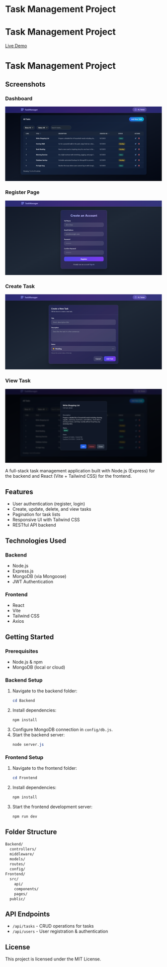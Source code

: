 # Task Management Project
# Task Management Project

[Live Demo](https://task-management-pearl-two.vercel.app/)
# Task Management Project

## Screenshots

### Dashboard
![Dashboard](Images/Dashboard.png)

### Register Page
![Register](Images/Register.png)

### Create Task
![Create Task](Images/CreateTask.png)

### View Task
![View Task](Images/ViewTask.png)

A full-stack task management application built with Node.js (Express) for the backend and React (Vite + Tailwind CSS) for the frontend.

## Features
- User authentication (register, login)
- Create, update, delete, and view tasks
- Pagination for task lists
- Responsive UI with Tailwind CSS
- RESTful API backend

## Technologies Used
### Backend
- Node.js
- Express.js
- MongoDB (via Mongoose)
- JWT Authentication

### Frontend
- React
- Vite
- Tailwind CSS
- Axios

## Getting Started

### Prerequisites
- Node.js & npm
- MongoDB (local or cloud)

### Backend Setup
1. Navigate to the backend folder:
   ```powershell
   cd Backend
   ```
2. Install dependencies:
   ```powershell
   npm install
   ```
3. Configure MongoDB connection in `config/db.js`.
4. Start the backend server:
   ```powershell
   node server.js
   ```

### Frontend Setup
1. Navigate to the frontend folder:
   ```powershell
   cd Frontend
   ```
2. Install dependencies:
   ```powershell
   npm install
   ```
3. Start the frontend development server:
   ```powershell
   npm run dev
   ```

## Folder Structure
```
Backend/
  controllers/
  middleware/
  models/
  routes/
  config/
Frontend/
  src/
    api/
    components/
    pages/
  public/
```

## API Endpoints
- `/api/tasks` - CRUD operations for tasks
- `/api/users` - User registration & authentication

## License
This project is licensed under the MIT License.
